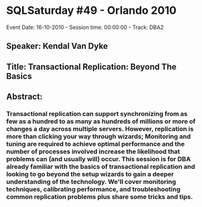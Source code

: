 # SQLSaturday #49 - Orlando 2010
Event Date: 16-10-2010 - Session time: 00:00:00 - Track: DBA2
## Speaker: Kendal Van Dyke
## Title: Transactional Replication: Beyond The Basics
## Abstract:
### Transactional replication can support synchronizing from as few as a hundred to as many as hundreds of millions or more of changes a day across multiple servers. However, replication is more than clicking your way through wizards; Monitoring and tuning are required to achieve optimal performance and the number of processes involved increase the likelihood that problems can (and usually will) occur. This session is for DBA already familiar with the basics of transactional replication and looking to go beyond the setup wizards to gain a deeper understanding of the technology.  We'll cover monitoring techniques, calibrating performance, and troubleshooting common replication problems plus share some tricks and tips.
